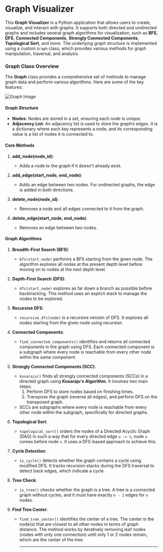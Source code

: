 # Graph Visualizer

This **Graph Visualizer** is a Python application that allows users to create, visualize, and interact with graphs. It supports both directed and undirected graphs and includes several graph algorithms for visualization, such as **BFS**, **DFS**, **Connected Components**, **Strongly Connected Components**, **Topological Sort**, and more. The underlying graph structure is implemented using a custom `Graph` class, which provides various methods for graph manipulation, traversal, and analysis.

### Graph Class Overview

The **Graph** class provides a comprehensive set of methods to manage graph data and perform various algorithms. Here are some of the key features:

![Graph Image](GraphVisualizer/GraphVisualizer/images/Graph.png)


#### Graph Structure
- **Nodes**: Nodes are stored in a set, ensuring each node is unique.
- **Adjacency List**: An adjacency list is used to store the graph’s edges. It is a dictionary where each key represents a node, and its corresponding value is a list of nodes it is connected to.

#### Core Methods

1. **add_node(node_id)**:
   - Adds a node to the graph if it doesn’t already exist.

2. **add_edge(start_node, end_node)**:
   - Adds an edge between two nodes. For undirected graphs, the edge is added in both directions.
   
3. **delete_node(node_id)**:
   - Removes a node and all edges connected to it from the graph.

4. **delete_edge(start_node, end_node)**:
   - Removes an edge between two nodes.

#### Graph Algorithms

1. **Breadth-First Search (BFS)**:
   - `bfs(start_node)` performs a BFS starting from the given node. The algorithm explores all nodes at the present depth level before moving on to nodes at the next depth level.

2. **Depth-First Search (DFS)**:
   - `dfs(start_node)` explores as far down a branch as possible before backtracking. This method uses an explicit stack to manage the nodes to be explored.
   
3. **Recursive DFS**:
   - `recursive_dfs(node)` is a recursive version of DFS. It explores all nodes starting from the given node using recursion.

4. **Connected Components**:
   - `find_connected_components()` identifies and returns all connected components in the graph using DFS. Each connected component is a subgraph where every node is reachable from every other node within the same component.

5. **Strongly Connected Components (SCC)**:
   - `kosaraju()` finds all strongly connected components (SCCs) in a directed graph using **Kosaraju's Algorithm**. It involves two main steps: 
     1. Perform DFS to store nodes based on finishing times.
     2. Transpose the graph (reverse all edges), and perform DFS on the transposed graph.
   - SCCs are subgraphs where every node is reachable from every other node within the subgraph, specifically for directed graphs.

6. **Topological Sort**:
   - `topological_sort()` orders the nodes of a Directed Acyclic Graph (DAG) in such a way that for every directed edge `u -> v`, node `u` comes before node `v`. It uses a DFS-based approach to achieve this.

7. **Cycle Detection**:
   - `is_cycle()` detects whether the graph contains a cycle using modified DFS. It tracks recursion stacks during the DFS traversal to detect back edges, which indicate a cycle.

8. **Tree Check**:
   - `is_tree()` checks whether the graph is a tree. A tree is a connected graph without cycles, and it must have exactly `n - 1` edges for `n` nodes.

9. **Find Tree Center**:
   - `find_tree_center()` identifies the center of a tree. The center is the node(s) that are closest to all other nodes in terms of graph distance. The method works by iteratively removing leaf nodes (nodes with only one connection) until only 1 or 2 nodes remain, which are the center of the tree.
     
     ---
